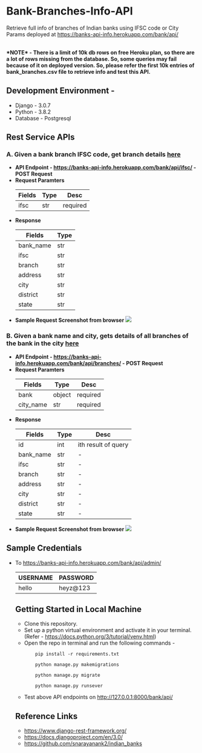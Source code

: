 # Bank-Branches-Info-API
Retrieve full info of branches of Indian banks using IFSC code or City Params deployed at https://banks-api-info.herokuapp.com/bank/api/

<br>
<strong>*NOTE* - There is a limit of 10k db rows on free Heroku plan, so there are a lot of rows missing from the database. So, some queries may fail because of it 
on deployed version. So, please refer the first 10k entries of bank_branches.csv file to retrieve info and test this API. </strong> 
 
## Development Environment - 
* Django - 3.0.7
* Python - 3.8.2
* Database - Postgresql

## Rest Service APIs 

### A. Given a bank branch IFSC code, get branch details <a href="https://banks-api-info.herokuapp.com/bank/api/ifsc/">here</a>
* <strong>API Endpoint - https://banks-api-info.herokuapp.com/bank/api/ifsc/ - POST Request</strong>
* <strong>Request Paramters</strong>
  <table>
      <thead>
      <th>Fields</th>
      <th>Type</th>
      <th>Desc</th>
      </thead>
      <tr>
      <td>ifsc</td>
      <td>str</td>
      <td>required</td>
      </tr>
   </table>
* <strong>Response</strong>
   <table>
      <thead>
      <th>Fields</th>
      <th>Type</th>
      </thead>
      <tr>
      <td>bank_name</td>
      <td>str</td>
      </tr>
      <tr>
      <td>ifsc</td>
      <td>str</td>
      </tr>
      <tr>
      <td>branch</td>
      <td>str</td>
      </tr>
      <tr>
      <td>address</td>
      <td>str</td>
      </tr>
      <tr>
      <td>city</td>
      <td>str</td>
      </tr>
      <tr>
      <td>district</td>
      <td>str</td>
      </tr>
      <tr>
      <td>state</td>
      <td>str</td>
      </tr>
   </table>
* <strong>Sample Request Screenshot from browser</strong> 
  <img src="images/api1.PNG">
  
### B. Given a bank name and city, gets details of all branches of the bank in the city <a href="https://banks-api-info.herokuapp.com/bank/api/branches/">here</a>
* <strong>API Endpoint - https://banks-api-info.herokuapp.com/bank/api/branches/ - POST Request</strong>
* <strong>Request Paramters</strong>
  <table>
      <thead>
      <th>Fields</th>
      <th>Type</th>
      <th>Desc</th>
      </thead>
      <tr>
      <td>bank</td>
      <td>object</td>
      <td>required</td>
      </tr>
      <tr>
      <td>city_name</td>
      <td>str</td>
      <td>required</td>
      </tr>
   </table>
* <strong>Response</strong>
   <table>
      <thead>
      <th>Fields</th>
      <th>Type</th>
      <th>Desc</th>
      </thead>
      <tr>
      <td>id</td>
      <td>int</td>
      <td>ith result of query</td>
      </tr>
      <tr>
      <td>bank_name</td>
      <td>str</td>
      <td>-</td>
      </tr>
      <tr>
      <td>ifsc</td>
      <td>str</td>
      <td>-</td>
      </tr>
      <tr>
      <td>branch</td>
      <td>str</td>
      <td>-</td>
      </tr>
      <tr>
      <td>address</td>
      <td>str</td>
      <td>-</td>
      </tr>
      <tr>
      <td>city</td>
      <td>str</td>
      <td>-</td>
      </tr>
      <tr>
      <td>district</td>
      <td>str</td>
      <td>-</td>
      </tr>
      <tr>
      <td>state</td>
      <td>str</td>
      <td>-</td>
      </tr>
   </table>
* <strong>Sample Request Screenshot from browser</strong> 
  <img src="images/api2.PNG">

## Sample Credentials 
* To https://banks-api-info.herokuapp.com/bank/api/admin/
  <table>
    <thead>
    <th>USERNAME</th>
    <th>PASSWORD</th>
    </thead>
    <tr>
    <td>hello</td>
    <td>heyz@123</td>
    </tr>
 </table>

## Getting Started in Local Machine 
* Clone this repository.
* Set up a python virtual environment and activate it in your terminal. (Refer - <a>https://docs.python.org/3/tutorial/venv.html</a>)
* Open the repo in terminal and run the following commands - 
    ~~~ 
        pip install -r requirements.txt
    ~~~
    ~~~ 
        python manage.py makemigrations
    ~~~ 
    ~~~ 
        python manage.py migrate
    ~~~
    ~~~ 
        python manage.py runsever
    ~~~
* Test above API endpoints on http://127.0.0.1:8000/bank/api/ 

## Reference Links
* https://www.django-rest-framework.org/
* https://docs.djangoproject.com/en/3.0/
* https://github.com/snarayanank2/indian_banks

